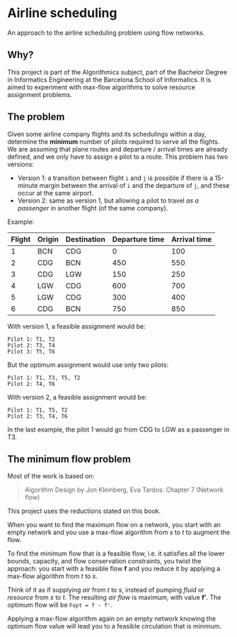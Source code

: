 Airline scheduling
====================
An approach to the airline scheduling problem using flow networks.

Why?
-------------
This project is part of the Algorithmics subject, part of the Bachelor Degree in Informatics Engineering at the Barcelona School of Informatics.
It is aimed to experiment with max-flow algorithms to solve resource assignment problems.

The problem
------------
Given some airline company flights and its schedulings within a day, determine the **minimum** number of pilots required to serve all the flights.
We are assuming that plane routes and departure / arrival times are already defined, and we only have to assign a pilot to a route.
This problem has two versions:

- Version 1: a transition between flight `i` and `j` is possible if there is a 15-minute margin between the arrival of `i` and the departure of `j`, and these occur at the same airport.
- Version 2: same as version 1, but allowing a pilot to travel *as a passenger* in another flight (of the same company).

Example:

Flight | Origin | Destination | Departure time | Arrival time
-------|--------|-------------|----------------|-------------
1 | BCN | CDG | 0 | 100
2 | CDG | BCN | 450 | 550
3 | CDG | LGW | 150 | 250
4 | LGW | CDG | 600 | 700
5 | LGW | CDG | 300 | 400
6 | CDG | BCN | 750 | 850

With version 1, a feasible assignment would be:
```
Pilot 1: T1, T2
Pilot 2: T3, T4
Pilot 3: T5, T6
```

But the optimum assignment would use only two pilots:
```
Pilot 1: T1, T3, T5, T2
Pilot 2: T4, T6
```

With version 2, a feasible assignment would be:
```
Pilot 1: T1, T5, T2
Pilot 2: T3, T4, T6
```

In the last example, the pilot 1 would go from CDG to LGW as a passenger in T3.


The minimum flow problem
-------------------------

Most of the work is based on:

> Algorithm Design by Jon Kleinberg, Eva Tardos: Chapter 7 (Network flow)

This project uses the reductions stated on this book.

When you want to find the maximum flow on a network, you start with an empty network and you use a max-flow algorithm from *s* to *t* to augment the flow.

To find the minimum flow that is a feasible flow, i.e. it satisfies all the lower bounds, capacity, and flow conservation constraints,
you twist the approach: you start with a feasible flow **f** and you reduce it by applying a max-flow algorithm from *t* to *s*.

Think of it as if supplying *air* from *t* to *s*, instead of pumping *fluid* or *resource* from *s* to *t*.
The resulting *air flow* is maximum, with value **f'**.
The optimum flow will be `Fopt = f - f'`.

Applying a max-flow algorithm again on an empty network knowing the optimum flow value will lead you to a feasible circulation that is minimum.